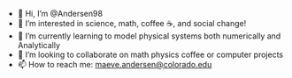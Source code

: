 - 👋 Hi, I’m @Andersen98
- 👀 I’m interested in science, math, coffee ☕️, and social change!
- 🌱 I’m currently learning to model physical systems both numerically and Analytically
- 💞️ I’m looking to collaborate on math physics coffee or computer projects
- 📫 How to reach me: maeve.andersen@colorado.edu

<!---
Andersen98/Andersen98 is a ✨ special ✨ repository because it has a `README.md` (this file) 
--->

